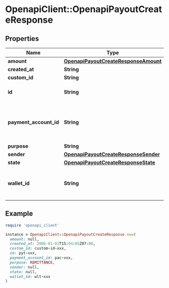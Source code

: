 # OpenapiClient::OpenapiPayoutCreateResponse

## Properties

| Name | Type | Description | Notes |
| ---- | ---- | ----------- | ----- |
| **amount** | [**OpenapiPayoutCreateResponseAmount**](OpenapiPayoutCreateResponseAmount.md) |  | [optional] |
| **created_at** | **String** |  | [optional] |
| **custom_id** | **String** |  | [optional] |
| **id** | **String** | The payout unique identifier | [optional] |
| **payment_account_id** | **String** | The recipient payment account receiving funds | [optional] |
| **purpose** | **String** |  | [optional] |
| **sender** | [**OpenapiPayoutCreateResponseSender**](OpenapiPayoutCreateResponseSender.md) |  | [optional] |
| **state** | [**OpenapiPayoutCreateResponseState**](OpenapiPayoutCreateResponseState.md) |  | [optional] |
| **wallet_id** | **String** | The wallet ID from which the money will disburse | [optional] |

## Example

```ruby
require 'openapi_client'

instance = OpenapiClient::OpenapiPayoutCreateResponse.new(
  amount: null,
  created_at: 2006-01-02T15:04:05Z07:00,
  custom_id: custom-id-xxx,
  id: pyt-xxx,
  payment_account_id: pac-xxx,
  purpose: REMITTANCE,
  sender: null,
  state: null,
  wallet_id: wlt-xxx
)
```


